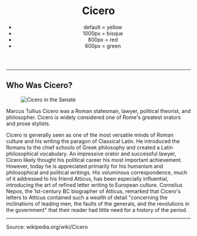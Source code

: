 <!DOCTYPE html>
<html lang="en">
<head>
<meta charset="utf-8">
<meta name="viewport" content="width=device-width, initial-scale=1, maximum-scale=3">
<title>Cicero Responsive Demo</title>
<link rel="stylesheet" type="text/css" href="styles/cicerostyles0.css">
</head>
<body>
    
<!-- container starts here -->
<div class="container">


<header>
<h1>Cicero</h1>
<ul>
  <li>default = yellow</li>
  <li>1000px = bisque</li>
  <li>800px = red</li>
  <li>600px = green </li>
</ul>
</header>

<hr>
<section>
<h2>Who Was Cicero?</h2>
<figure>
<img src="images/cicero.jpg" alt="Cicero in the Senate">
</figure>

<p>
Marcus Tullius Cicero was a Roman statesman, lawyer, political theorist, and philosopher. Cicero is widely considered one of Rome's greatest orators and prose stylists.
</p>

<p>
Cicero is generally seen as one of the most versatile minds of Roman culture and his writing the paragon of Classical Latin. He introduced the Romans to the chief schools of Greek philosophy and created a Latin philosophical vocabulary. An impressive orator and successful lawyer, Cicero likely thought his political career his most important achievement. However, today he is appreciated primarily for his humanism and philosophical and political writings. His voluminous correspondence, much of it addressed to his friend Atticus, has been especially influential, introducing the art of refined letter writing to European culture. Cornelius Nepos, the 1st-century BC biographer of Atticus, remarked that Cicero's letters to Atticus contained such a wealth of detail "concerning the inclinations of leading men, the faults of the generals, and the revolutions in the government" that their reader had little need for a history of the period. </p>
</section>

<hr>

<footer>
<p>Source: wikipedia.org/wiki/Cicero</p>
</footer>

</div>
<!-- end container -->


</body>
</html>
